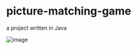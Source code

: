 # picture-matching-game
a project written in Java

![image](https://raw.github.com/fan2c/picture-matching-game/start-screenshot.jpg)
